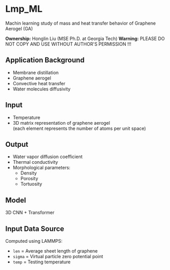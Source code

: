 # Lmp_ML
Machin learning study of mass and heat transfer behavior of Graphene Aerogel (GA)

**Ownership:** Honglin Liu (MSE Ph.D. at Georgia Tech)
**Warning:** PLEASE DO NOT COPY AND USE WITHOUT AUTHOR'S PERMISSION !!!

## Application Background
- Membrane distillation
- Graphene aerogel
- Convective heat transfer
- Water molecules diffusivity

## Input
- Temperature  
- 3D matrix representation of graphene aerogel  
  (each element represents the number of atoms per unit space)

## Output
- Water vapor diffusion coefficient  
- Thermal conductivity  
- Morphological parameters:  
  - Density  
  - Porosity  
  - Tortuosity  

## Model
3D CNN + Transformer

## Input Data Source
Computed using LAMMPS:  
- `len` = Average sheet length of graphene  
- `sigma` = Virtual particle zero potential point  
- `temp` = Testing temperature  
